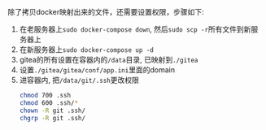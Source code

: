 
除了拷贝docker映射出来的文件，还需要设置权限，步骤如下:  
1. 在老服务器上`sudo docker-compose down`, 然后`sudo scp -r`所有文件到新服务器上
2. 在新服务器上`sudo docker-compose up -d`
3. gitea的所有设置在容器内的`/data`目录, 已映射到`./gitea`
4. 设置`./gitea/gitea/conf/app.ini`里面的domain
5. 进容器内, 把`/data/git/.ssh`更改权限
    ```bash
    chmod 700 .ssh
    chmod 600 .ssh/*
    chown -R git .ssh/
    chgrp -R git .ssh/
    ```